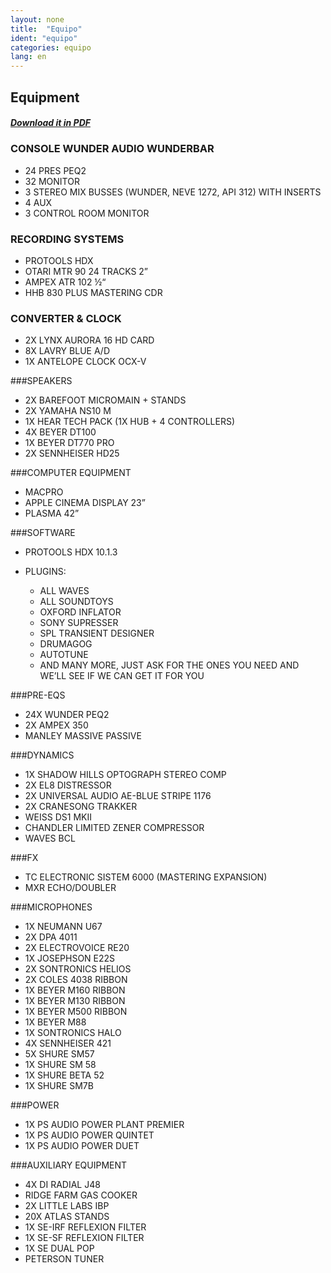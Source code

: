 ```yaml
---
layout: none
title:  "Equipo"
ident: "equipo"
categories: equipo
lang: en
---
```


<section class="popupContent mfp-prevent-close">
<section id="equipo">
    <div class="wrapper">

## Equipment
##### [Download it in PDF](#)

### CONSOLE WUNDER AUDIO WUNDERBAR

- 24 PRES PEQ2
- 32 MONITOR
- 3 STEREO MIX BUSSES   (WUNDER, NEVE 1272, API 312) WITH INSERTS
- 4 AUX
- 3 CONTROL ROOM MONITOR

### RECORDING SYSTEMS
- PROTOOLS HDX
- OTARI MTR 90 24 TRACKS 2”
- AMPEX ATR 102 ½“
- HHB 830 PLUS MASTERING CDR

### CONVERTER & CLOCK

- 2X LYNX AURORA 16 HD CARD
- 8X LAVRY BLUE A/D
- 1X ANTELOPE CLOCK OCX-V


###SPEAKERS

- 2X BAREFOOT MICROMAIN + STANDS
- 2X YAMAHA NS10 M
- 1X HEAR TECH PACK (1X HUB + 4 CONTROLLERS)
- 4X BEYER DT100
- 1X BEYER DT770 PRO
- 2X SENNHEISER HD25


###COMPUTER EQUIPMENT

- MACPRO
- APPLE CINEMA DISPLAY 23”
- PLASMA 42”


###SOFTWARE

- PROTOOLS HDX 10.1.3
- PLUGINS:

    * ALL WAVES
    * ALL SOUNDTOYS
    * OXFORD INFLATOR
    * SONY SUPRESSER
    * SPL TRANSIENT DESIGNER
    * DRUMAGOG
    * AUTOTUNE
    * AND MANY MORE, JUST ASK FOR THE ONES YOU NEED AND WE’LL SEE IF WE CAN GET IT FOR YOU



###PRE-EQS

- 24X WUNDER PEQ2
- 2X AMPEX 350
- MANLEY MASSIVE PASSIVE


###DYNAMICS

- 1X SHADOW HILLS OPTOGRAPH STEREO COMP
- 2X EL8 DISTRESSOR
- 2X UNIVERSAL AUDIO AE-BLUE STRIPE 1176
- 2X CRANESONG TRAKKER
- WEISS DS1 MKII
- CHANDLER LIMITED ZENER COMPRESSOR
- WAVES BCL


###FX

- TC ELECTRONIC SISTEM 6000 (MASTERING EXPANSION)
- MXR ECHO/DOUBLER


###MICROPHONES

- 1X NEUMANN U67
- 2X DPA 4011
- 2X ELECTROVOICE RE20
- 1X JOSEPHSON E22S
- 2X SONTRONICS HELIOS
- 2X COLES 4038 RIBBON
- 1X BEYER M160 RIBBON
- 1X BEYER M130 RIBBON
- 1X BEYER M500 RIBBON
- 1X BEYER M88
- 1X SONTRONICS HALO
- 4X SENNHEISER 421
- 5X SHURE SM57
- 1X SHURE SM 58
- 1X SHURE BETA 52
- 1X SHURE SM7B


###POWER

- 1X PS AUDIO POWER PLANT PREMIER
- 1X PS AUDIO POWER QUINTET
- 1X PS AUDIO POWER DUET


###AUXILIARY EQUIPMENT

- 4X DI RADIAL J48
- RIDGE FARM GAS COOKER
- 2X LITTLE LABS IBP
- 20X ATLAS STANDS
- 1X SE-IRF REFLEXION FILTER
- 1X SE-SF  REFLEXION FILTER
- 1X SE DUAL POP
- PETERSON TUNER

</div>
</section>
</section>